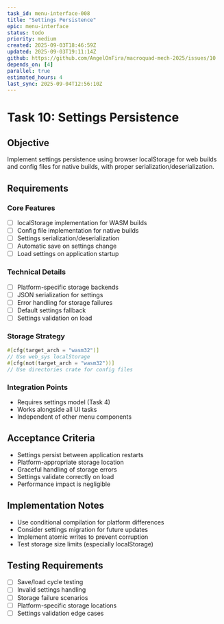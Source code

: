 ```yaml
---
task_id: menu-interface-008
title: "Settings Persistence"
epic: menu-interface
status: todo
priority: medium
created: 2025-09-03T18:46:59Z
updated: 2025-09-03T19:11:14Z
github: https://github.com/AngelOnFira/macroquad-mech-2025/issues/10
depends_on: [4]
parallel: true
estimated_hours: 4
last_sync: 2025-09-04T12:56:10Z
---
```


# Task 10: Settings Persistence

## Objective
Implement settings persistence using browser localStorage for web builds and config files for native builds, with proper serialization/deserialization.

## Requirements

### Core Features
- [ ] localStorage implementation for WASM builds
- [ ] Config file implementation for native builds
- [ ] Settings serialization/deserialization
- [ ] Automatic save on settings change
- [ ] Load settings on application startup

### Technical Details
- [ ] Platform-specific storage backends
- [ ] JSON serialization for settings
- [ ] Error handling for storage failures
- [ ] Default settings fallback
- [ ] Settings validation on load

### Storage Strategy
```rust
#[cfg(target_arch = "wasm32")]
// Use web_sys localStorage
#[cfg(not(target_arch = "wasm32"))]
// Use directories crate for config files
```

### Integration Points
- Requires settings model (Task 4)
- Works alongside all UI tasks
- Independent of other menu components

## Acceptance Criteria
- Settings persist between application restarts
- Platform-appropriate storage location
- Graceful handling of storage errors
- Settings validate correctly on load
- Performance impact is negligible

## Implementation Notes
- Use conditional compilation for platform differences
- Consider settings migration for future updates
- Implement atomic writes to prevent corruption
- Test storage size limits (especially localStorage)

## Testing Requirements
- [ ] Save/load cycle testing
- [ ] Invalid settings handling
- [ ] Storage failure scenarios
- [ ] Platform-specific storage locations
- [ ] Settings validation edge cases
